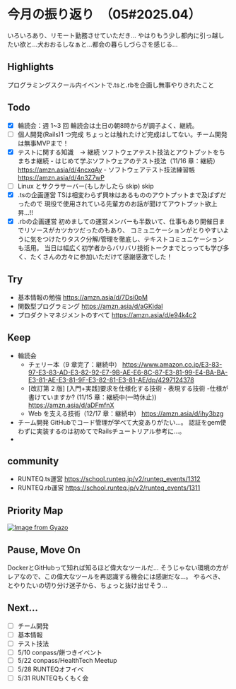 # 今月の振り返り　（05#2025.04）

<!-- ひとこと -->
いろいろあり、リモート勤務させていただき...
やはりもう少し都内に引っ越したい欲と...犬おおるしなぁと...都会の暮らしづらさを感じる...
## Highlights

<!-- 褒められたこと、うまくいったこと、楽しかったこと -->
プログラミングスクール内イベントで.tsと.rbを企画し無事やりきれたこと
## Todo

<!-- 先月立てた目標に対して、達成できたか -->

- [x] 輪読会：週 1~3 回
      輪読会は土日の朝8時からが調子よく、継続。
- [ ] 個人開発(Rails)1 つ完成
      ちょっとは触れたけど完成はしてない。チーム開発は無事MVPまで！
- [x] テストに関する知識　→ 継続
      ソフトウェアテスト技法とアウトプットをちまちま継続
        - はじめて学ぶソフトウェアのテスト技法（11/16 章：継続）
          https://amzn.asia/d/4ncxqAy
        - ソフトウェアテスト技法練習帳
          https://amzn.asia/d/4n3Z7wP
- [ ] Linux とサクラサーバー(もしかしたら skip)
      skip
- [x] .tsの企画運営
      TSは相変わらず興味はあるもののアウトプットまで及ばずだったので
      現役で使用されている先輩方のお話が聞けてアウトプット欲上昇...!!
- [x] .rbの企画運営
      初めましての運営メンバーも半数いて、仕事もあり開催日までリソースがカツカツだったのもあり、
      コミュニケーションがとりやすいように気をつけたりタスク分解/管理を徹底し、テキストコミュニケーションも活用。
      当日は幅広く初学者からバリバリ技術トークまでとっっても学び多く、たくさんの方々に参加いただけて感謝感激でした！

## Try

<!-- Todo以外に挑戦したこと、新しく始めたこと -->
- 基本情報の勉強
  https://amzn.asia/d/7Dsi0pM
- 関数型プログラミング
  https://amzn.asia/d/aGKidaI
- プロダクトマネジメントのすべて
  https://amzn.asia/d/e94k4c2
## Keep

<!-- 先月から継続していることの進捗・やり切ったこと、維持できている挑戦 -->
- 輪読会
  - チェリー本（9 章完了：継続中）
    https://www.amazon.co.jp/E3-83-97-E3-83-AD-E3-82-92-E7-9B-AE-E6-8C-87-E3-81-99-E4-BA-BA-E3-81-AE-E3-81-9F-E3-82-81-E3-81-AE/dp/4297124378
  - [改訂第 2 版] [入門+実践]要求を仕様化する技術・表現する技術 -仕様が書けていますか? (11/15 章：継続中(一時休止))
    https://amzn.asia/d/aDFmfnX
  - Web を支える技術（12/17 章：継続中）
    https://amzn.asia/d/ihy3bzg
- チーム開発
  GitHubでコード管理が学べて大変ありがたい...。
  認証をgem使わずに実装するのは初めてでRailsチュートリアル参考に...。
- 
## community
- RUNTEQ.ts運営
  https://school.runteq.jp/v2/runteq_events/1312
- RUNTEQ.rb運営
  https://school.runteq.jp/v2/runteq_events/1311

<!-- ## Work -->

<!-- 業務で経験した技術 -->

## Priority Map

<!-- 現状の優先順位(x,y軸に位置どり)、今後どの軸方面へ伸ばしていきたいと考えてるか(矢印)を視覚化 -->

[![Image from Gyazo](https://i.gyazo.com/f0ef24bb48daa26353d6bbefe0e9213a.png)](https://gyazo.com/f0ef24bb48daa26353d6bbefe0e9213a)

## Pause, Move On

<!-- ネガティブ要素から今後どう活かすか宣言、ちょっとは吐き出させてくれ -->
DockerとGitHubって知れば知るほど偉大なツールだ...
そうじゃない環境の方がレアなので、この偉大なツールを再認識する機会には感謝だな...。
やるべき、とやりたいの切り分け迷子から、ちょっと抜け出せそう...

## Next...

- [ ] チーム開発
- [ ] 基本情報
- [ ] テスト技法
- [ ] 5/10 conpass/餅つきイベント
- [ ] 5/22 conpass/HealthTech Meetup
- [ ] 5/28 RUNTEQオフイベ
- [ ] 5/31 RUNTEQもくもく会
